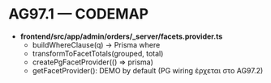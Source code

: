 # AG97.1 — CODEMAP
- **frontend/src/app/admin/orders/_server/facets.provider.ts**
  - buildWhereClause(q) → Prisma where
  - transformToFacetTotals(grouped, total)
  - createPgFacetProvider(() => prisma)
  - getFacetProvider(): DEMO by default (PG wiring έρχεται στο AG97.2)
